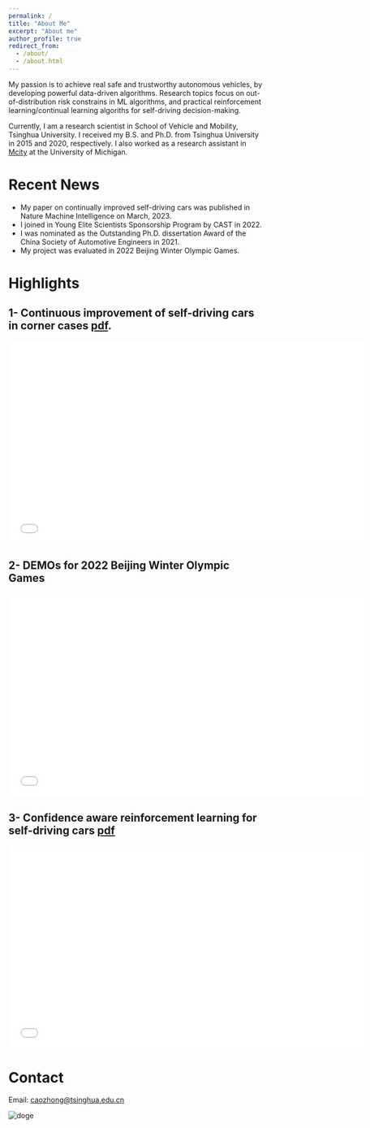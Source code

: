 ```yaml
---
permalink: /
title: "About Me"
excerpt: "About me"
author_profile: true
redirect_from: 
  - /about/
  - /about.html
---
```


My passion is to achieve real safe and trustworthy autonomous vehicles, by developing powerful data-driven algorithms.
Research topics focus on out-of-distribution risk constrains in ML algorithms, and practical reinforcement learning/continual learning algoriths for self-driving decision-making.

Currently, I am a research scientist in School of Vehicle and Mobility, Tsinghua University.
I received my B.S. and Ph.D. from Tsinghua University in 2015 and 2020, respectively. 
I also worked as a research assistant in [Mcity](https://mcity.umich.edu) at the University of Michigan. 

Recent News
======
- My paper on continually improved self-driving cars was published in Nature Machine Intelligence on March, 2023. 
- I joined in Young Elite Scientists Sponsorship Program by CAST in 2022.
- I was nominated as the Outstanding Ph.D. dissertation Award of the China Society of Automotive Engineers in 2021.
- My project was evaluated in 2022 Beijing Winter Olympic Games. 

Highlights
======

1- Continuous improvement of self-driving cars in corner cases [pdf](files/DCARL.pdf).
------
<iframe src="//player.bilibili.com/player.html?aid=229917419&bvid=BV1vh411N7XQ&cid=1167584497&page=1" scrolling="no" border="0" frameborder="no" framespacing="0" allowfullscreen="true" height=400 width=700> </iframe>


2- DEMOs for 2022 Beijing Winter Olympic Games
------
<iframe src="//player.bilibili.com/player.html?aid=799968462&bvid=BV1Uy4y1b7pV&cid=321417184&page=1" scrolling="no" border="0" frameborder="no" framespacing="0" allowfullscreen="true" height=400 width=700> </iframe>

3- Confidence aware reinforcement learning for self-driving cars [pdf](files/CARL.pdf)
------
<iframe src="//player.bilibili.com/player.html?aid=672384940&bvid=BV13U4y1Y7oB&cid=321411173&page=1" scrolling="no" border="0" frameborder="no" framespacing="0" allowfullscreen="true" height=400 width=700> </iframe>


Contact
======
Email: caozhong@tsinghua.edu.cn

![doge](../images/doge.jpg)